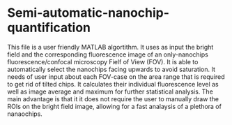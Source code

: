 # Semi-automatic-nanochip-quantification
This file is a user friendly MATLAB algortithm. It uses as input the bright field and the corresponding fluorescence image of an only-nanochips fluorescence/confocal microscopy Fielf of View (FOV).  It is able to automatically select the nanochips facing upwards to avoid saturation. It needs of user input about each FOV-case on the area range that is required to get rid of tilted chips. It calculates their individual fluorescence level as well as image average and maximum for further statistical analysis. The main advantage is that it it does not require the user to manually draw the ROIs on the bright field image, allowing for a fast analaysis of a plethora of nanaochips.
